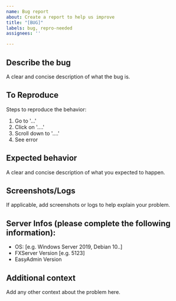 ```yaml
---
name: Bug report
about: Create a report to help us improve
title: "[BUG]"
labels: bug, repro-needed
assignees: ''

---
```


## Describe the bug
A clear and concise description of what the bug is.

## To Reproduce
Steps to reproduce the behavior:
1. Go to '...'
2. Click on '....'
3. Scroll down to '....'
4. See error

## Expected behavior
A clear and concise description of what you expected to happen.

## Screenshots/Logs
If applicable, add screenshots or logs to help explain your problem.


## Server Infos (please complete the following information):
 - OS: [e.g. Windows Server 2019, Debian 10..]
 - FXServer Version [e.g. 5123]
 - EasyAdmin Version

## Additional context
Add any other context about the problem here.
